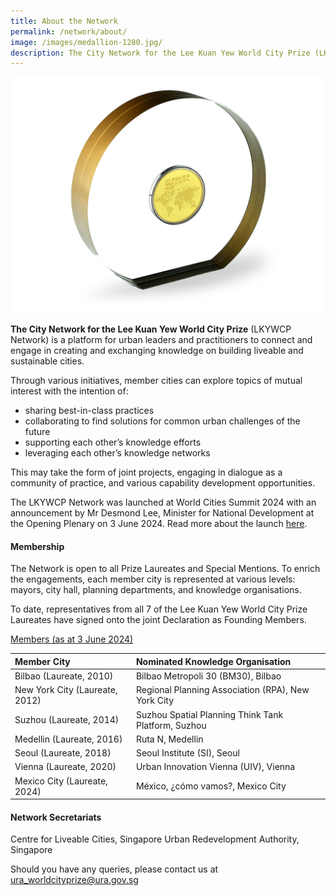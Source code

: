 ```yaml
---
title: About the Network
permalink: /network/about/
image: /images/medallion-1280.jpg/
description: The City Network for the Lee Kuan Yew World City Prize (LKYWCP Network) is a platform for urban leaders and practitioners to connect and engage in creating and exchanging knowledge on building liveable and sustainable cities.
---
```


![medallion](/images/medallion-1280.jpg)

**The City Network for the Lee Kuan Yew World City Prize** (LKYWCP Network) is a platform for urban leaders and practitioners to connect and engage in creating and exchanging knowledge on building liveable and sustainable cities.

Through various initiatives, member cities can explore topics of mutual interest with the intention of:
- sharing best-in-class practices
- collaborating to find solutions for common urban challenges of the future
- supporting each other’s knowledge efforts
- leveraging each other’s knowledge networks

This may take the form of joint projects, engaging in dialogue as a community of practice, and various capability development opportunities.

The LKYWCP Network was launched at World Cities Summit 2024 with an announcement by Mr Desmond Lee, Minister for National Development at the Opening Plenary on 3 June 2024. Read more about the launch [here](https://www.clc.gov.sg/research-publications/publications/digital-library/view/launch-of-the-city-network-for-the-lee-kuan-yew-world-city-prize).

#### **Membership**

The Network is open to all Prize Laureates and Special Mentions. To enrich the engagements, each member city is represented at various levels: mayors, city hall, planning departments, and knowledge organisations. 

To date, representatives from all 7 of the Lee Kuan Yew World City Prize Laureates have signed onto the joint Declaration as Founding Members. 

<u>Members (as at 3 June 2024)</u>

| Member City |	Nominated Knowledge Organisation |
| :--- | :--- |
| Bilbao (Laureate, 2010) | Bilbao Metropoli 30 (BM30), Bilbao |
| New York City (Laureate, 2012) | Regional Planning Association (RPA), New York City |
| Suzhou (Laureate, 2014) |	Suzhou Spatial Planning Think Tank Platform, Suzhou |
| Medellin (Laureate, 2016) |	Ruta N, Medellin |
| Seoul (Laureate, 2018) |	Seoul Institute (SI), Seoul | 
| Vienna (Laureate, 2020)	| Urban Innovation Vienna (UIV), Vienna |
| Mexico City (Laureate, 2024) |	México, ¿cómo vamos?, Mexico City |


#### **Network Secretariats**

Centre for Liveable Cities, Singapore
Urban Redevelopment Authority, Singapore

Should you have any queries, please contact us at [ura_worldcityprize@ura.gov.sg](mailto:ura_worldcityprize@ura.gov.sg)

